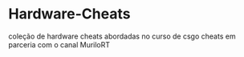 # Hardware-Cheats
coleção de hardware cheats abordadas no curso de csgo cheats em parceria com o canal MuriloRT
